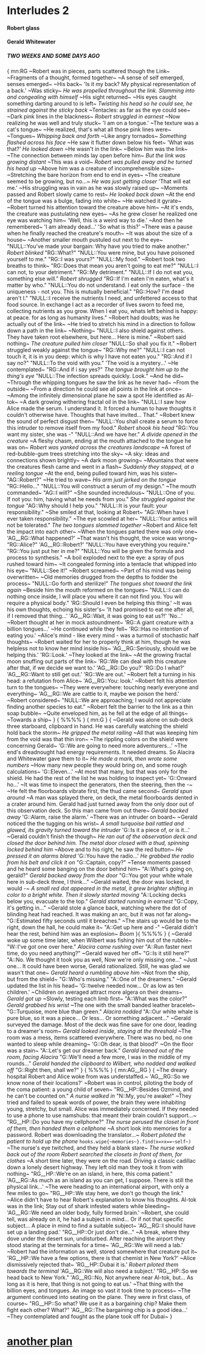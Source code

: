# Interludes 2

#### Robert glass

#### Gerald Whitewater

##### TWO WEEKS  AND SOME DAYS AGO
{
mn:RG
~Robert was in pieces, parts scattered though the Link~
~Fragments of a thought, formed together~
~A sense of self emerged, senses emerged~
~His back~
'Is it my back? 
My physical representation of a back.'
~Was sticky~
*He was propelled throughout the link. Slamming into and congealing with himself*
~His sight returned~
~His eyes caught something darting around to is left~
*Twisting his head so he could see, he strained against the sticky back*
~Tentacles: as far as the eye could see~ 
~Dark pink lines in the blackness~
*Robert struggled in earnest* 
~Now realizing he was well and truly stuck~
'I am on a tongue.'
~The texture was a cat's tongue~
~He realized, that's what all those pink lines were~
~Tongues~
*Whipping back and forth*
~Like angry tornados~
*Something flashed across his face*
~He saw it flutter down below his feet~
'What was that?'
*He looked down*
~He wasn't in the link~
~Below him was the link~ 
~The connection between minds lay open before him~
*But the link was growing distant*
~This was a void~
*Robert was pulled away and he turned his head up*
~Above him was a creature of incomprehensible size~
~Stretching the bare horizon from end to end in eyes~
~The creature seemed to be growing, but no...~
*He was just getting closer*
'That will eat me.'
~His struggling was in vain as he was slowly raised up~
~Moments passed and Robert slowly came to rest~
*He looked back down*
~At the end of the tongue was a bulge, fading into white~
~He watched it gyrate~
~Robert turned his attention toward the creature above him~
~At it's ends, the creature was pustulating new eyes~
~As he grew closer he realized one eye was watching him~
'Well, this is a weird way to die.'
~And then he remembered~
'I am already dead...'
'So what is this?'
~There was a pause when he finally reached the creature's mouth~
~It was about the size of a house~
~Another smaller mouth pustuled out next to the eye~
"NULL::You've made your bargain: Why have you tried to make another."
*Robert blinked*
"RG::What?"
"NULL::You were mine, but you have poisoned yourself to me."
"RG::I was yours?"
"NULL::My food."
~Robert took two breaths to think~
"RG::Does that mean you aren't going to eat me?"
"NULL::I can not, to your detriment."
"RG::My detriment."
"NULL::If I do not eat you, something else will."
*Robert shrugged*
"RG::If I'm eaten I'm eaten, what's it matter by who."
"NULL::You do not understand. 
I eat only the surface - the uniqueness - not you.
This is mutually beneficial."
"RG::How? I'm dead aren't I."
"NULL::I receive the nutrients I need, and unfettered access to that food source.
In exchange I act as a recorder of lives sworn to feed me, collecting nutrients as you grow.
When I eat you, whats left behind is happy: at peace. for as long as humanity lives."
~Robert had doubts; was he actually out of the link~
~He tried to stretch his mind in a direction to follow down a path in the link~
~Nothing~
"NULL::I also shield against others. 
They have taken root elsewhere, but here... 
Here is mine."
~Robert said nothing~
*The creature pulled him closer*
"NULL::So shall you fix it."
~Robert struggled weakly against the tongue~
"RG::Why me?"
"NULL::I can not touch it, it is in you deep: which is why I have not eaten you."
"RG::And if I say no?"
"NULL::To the void with you."
'The void is a mystery...'
~He contemplated~
"RG::And if i say yes?"
*The tongue brought him up to the thing's eye*
"NULL::The infection spreads quickly.
Look."
~And he did~
~Through the whipping tongues he saw the link as he never had~
~From the outside~
~From a direction he could see all points in the link at once~
~Among the infinitely dimensional plane he saw a spot He identified as Al-tok~
~A dark growing withering fractal oil in the link~
"NULL::I saw how Alice made the serum. 
I understand it. 
It forced a human to have thoughts it couldn't otherwise have.
Thoughts that have invited... 
That."
~Robert knew the sound of perfect disgust then~ 
"NULL::You shall create a serum to force this intruder to remove itself from my food."
*Robert shook his head*
"RG::You want my sister, she was -"
"NULL::And we have her."
*A divide opened in the creature*
~A fleshy chasm, ending at the mouth attached to the tongue he was on~
*Robert was yanked across the creatures landscape*
~A forest of red-bubble-gum trees stretching into the sky~
~A sky: ideas and connections shown brightly~
~A dark moon growing~
~Mountains that were the creatures flesh came and went in a flash~
*Suddenly they stopped, at a reeling tongue*
~At the end, being pulled toward him, was his sister~
"AG::Robert?"
~He tried to wave~
*His arm just jerked on the tongue*
"RG::Hello..."
"NULL::You will construct a serum of my design."
~The mouth commanded~
"AG::I will?"
~She sounded incredulous~
"NULL::One of you. 
If not you: him, having what he needs from you."
*She struggled against the tongue*
"AG::Why should I help you."
"NULL::It is your fault: your responsibility."
~She smiled at that, looking at Robert~
"AG::When have I ever taken responsibility."
~The eye scowled at her~
"NULL::Your antics will not be tolerated."
*The two tongues slammed together*
~Robert and Alice felt the impact into each other~
~When the tongues parted there was only one~
'AG__RG::What happened?'
~That wasn't his thought, the voice was wrong~
"RG::Alice?" 
'AG__RG::Robert?'
"NULL::You have everything you require."
"RG::You just put her in me?"
"NULL::You will be given the formula and process to synthesis."
~A boil exploded next to the eye: a spray of pus rushed toward him~
~It congealed forming into a tentacle that whipped into his eye~
"NULL::See it!"
~Robert screamed~
~Part of his mind was being overwritten~
~Old memories drugged from the depths to fodder the process~
"NULL::Go forth and sterilize!"
*The tongues shot toward the link again*
~Beside him the mouth reformed on the tongues~
"NULL::I can do nothing once inside, I will place you where it can not find you. 
You will require a physical body."
'RG::Should I even be helping this thing.'
~It was his own thoughts, echoing his sister's~
'It had promised to eat me after all, if I removed that thing...'
'AG__RG::Wait, it was going to eat us?!'
'No...'
~Robert thought at her in mock astoundment~
'RG::A giant creature with a billion tongues...'
~He continued while they fell~
'RG::Has no intention of eating you.'
~Alice's mind - like every mind - was a turmoil of stochastic half thoughts~
~Robert waited for her to properly think at him, though he was helpless not to know her mind inside his~
'AG__RG::Seriously, should we be helping this.'
'RG::Look.'
~They looked at the link~
~At the growing fractal moon snuffing out parts of the link~
'RG::We can deal with this creature after that, if we decide we want to.'
'AG__RG::Do you?'
'RG::Do I what?'
'AG__RG::Want to still get out.'
'RG::We are out.'
~Robert felt a turning in his head: a refutation from Alice~
'AG__RG::You: look.'
~Robert felt his attention turn to the tongues~
~They were everywhere: touching nearly everyone and everything~
'AG__RG::We are cattle to it, maybe we poison the herd.'
~Robert considered~
"NULL::We are approaching; I would not appreciate finding another species to eat."
~Robert felt the barrier to the link as a thin soap bubble~
~Quite enveloped him, as he fell at the edge of all things~
~Towards a ship~
}
{
%%%%
}
{
mn:G
}
{
~Gerald was alone on sub-deck three starboard, clipboard in hand. 
He was carefully watching the shield hold back the storm~
*He gripped the metal railing*
~All that was keeping him from the void was that thin iron~
~The rippling colors on the shield were concerning Gerald~
'G::We are going to need more adventurers...'
~The end's dreadnought had energy requirements.
It needed dreams.
So Alacira and Whitewater gave them to it~
*He made a mark, then wrote some numbers*
~How many new people they would bring on, and some rough calculations~
'G::Eleven...'
~At most that many, but that was only for the shield.
He had the rest of the list he was holding to inspect yet~
'G::Onward ho...'
~It was time to inspect the generators, then the steering, then the -~
~He felt the floorboards vibrate first, the thud came second~
*Gerald spun around*
~A man was splayed there, on deck, the metal floorboards dented in a crater around him. 
Gerald had just turned away from the only door out of this observation deck.
So this man came from out there~
*Gerald backed away*
'G::Alarm, raise the alarm.'
~There was an intruder on board~
~Gerald noticed the the tugging on his wrist~
*A small turquoise bail rattled and glowed, its gravity turned toward the intruder*
'G::Is it a piece of, or is it...'
~Gerald couldn't finish the though~
*He ran out of the observation deck and closed the door behind him.
The metal door closed with a thud, spinning locked behind him*
~Above and to his right, he saw the red button~
*He pressed it an alarms blared*
'G::You have the radio...'
*He grabbed the radio from his belt and click it on*
"G::Captain, copy?"
~Tense moments passed and he heard some banging on the door behind him~
"A::What's going on, gerald?"
*Gerald backed away from the door*
"G::You got your white whale here in sub-deck three, I think..."
~Gerald waited, the door was locked, it would -~
*A small red dot appeared in the metal, it grew brighter shifting in color to a bright white. 
Then it slowly started moving*
"A::Locking decks below you, evacuate to the top."
*Gerald started running in earnest*
"G::Copy, it's getting in..."
~Gerald stole a glance back, watching where the dot of blinding heat had reached. 
It was making an arc, but it was not far along~
"G::Estimated fifty seconds until it breaches."
~The stairs up would be to the right, down the hall, he could make it~
"A::Get up here and -"
~Gerald didn't hear the rest, behind him was an explosion~
*Boom*
}{
%%%%
}
{
~Gerald woke up some time later, when Wilbert was fishing him out of the rubble~
"W::I've got one over here."
*Alacira came rushing over*
"A::Run faster next time, do you need anything?"
~Gerald waved her off~
"G::Is it still here?"
"A::No. 
We thought it took you as well,
Now we're only missing one..."
~Just one...
It could have been worse, Gerald rationalized.
Still, he was glad we wasn't that one~
*Gerald heard a rumbling above him*
~Not from the ship, but from the shield~
"G::Who's missing."
"A::One of the dreamers."
~Gerald updated the list in his head~
'G::twelve needed now...
Or as low as ten children.' 
~Children on averaged attract more algera on their dreams~
*Gerald got up*
~Slowly, testing each limb first~
"A::What was the color?"
*Gerald grabbed his wrist*
~The one with the small banded leather bracelet~
"G::Turquoise, more blue than green."
*Alacira nodded*
"A::Our white whale is pure blue, so it was a piece...
Or less...
Or something adjacent..."
~Gerald surveyed the damage.
Most of the deck was fine save for one door, leading to a dreamer's room~
*Gerald looked inside, staying at the threshold*
~The room was a mess, items scattered everywhere. 
There was no bed, no one wanted to sleep while dreaming~
'G::Oh dear, is that blood?'
~On the floor was a stain~
"A::Let's get our dreamer back."
*Gerald leaned out of the room, facing Alacira*
"G::We'll need a few more, I was in the middle of my rounds..."
*Gerald handed the clipboard to Wilbert, who nodded and walked off*
"G::Right then, shall we?"
}
{
    %%%%
}
{
mn:AG__RG
}
{
~The dreary hospital Robert and Alice woke from was understaffed.~
'AG__RG::So we know none of their locations?'
~Robert was in control, piloting the body of the coma patient: a young child of seven~
"RG__HP::Besides Ozmind, and he can't be counted on."
*A nurse walked in*
"N::My, you're awake!"
~They tried and failed to speak words of power, the brain they were inhabiting young, stretchy, but small.
Alice was immediately concerned.
If they needed to use a phone to use namshubs: that meant their brain couldn't support...~
"RG__HP::Do you have my cellphone?"
*The nurse perused the closet in front of them, then handed them a cellphone*
~A short look into memories for a password.
Robert was downloading the translator...~
*Robert piloted the patient to hold up the phone*
`
hooks.wipe{~memories~}.find(x=>x==~self~)
`
~The nurse's eye twitched, and they held a blank stare~
*The nurse walked back out of the room*
*Robert searched the closets in front of them, for clothes*
~A short time later, they were on the road.
Driving a classic cadillac down a lonely desert highway.
They left old man they took it from with nothing~
"RG__HP::We're on an island, in here, this coma patient."
'AG__RG::As much as an island as you can get, I suppose.
There is still the physical link...'
~The were heading to an international airport, with only a few miles to go~
"RG__HP::We stay here, we don't go though the link."
~Alice didn't have to hear Robert's explanation to know his thoughts.
Al-tok was in the link;
Stay out of shark infested waters while bleeding~
'AG__RG::We need an older body, fully formed brain.'
~Robert, she could tell, was already on it, he had a subject in mind...
Or if not that specific subject...
A place in mind to find a suitable subject~
'AG__RG::I should have set up a landing pad.'
"RG__HP::Or just don't die..."
~A break, where they dove under the desert sun, undisturbed.
After reaching the airport they stood staring at the terminals for a time~
'AG__RG::We will need a lab.'
~Robert had the information as well, stored somewhere that creature put it~
'RG__HP::We have a few options, there is that chemist in New York?'
~Alice dismissively rejected that~
'RG__HP::Dubai it is.'
*Robert piloted them towards the terminal*
'AG__RG::We will also need a subject.'
"RG__HP::So we head back to New York."
'AG__RG::No, Not anywhere near Al-tok, but...
As long as it is here, that thing is not going to eat us.'
~That thing with the billion eyes, and tongues.
An image so vast it took time to process~
~The argument continued into seating on the plane.
They were in first class, of course~
"RG__HP::So what?
We use it as a bargaining chip?
Make them fight each other?
What?"
'AG__RG::The bargaining chip is a good idea...'
~They contemplated and fought as the plane took off for Dubai~
}
# [another plan](another-plan.md) 

